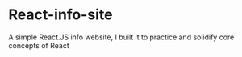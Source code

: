 # React-info-site
 A simple React.JS info website, I built it to practice and solidify core concepts of React
